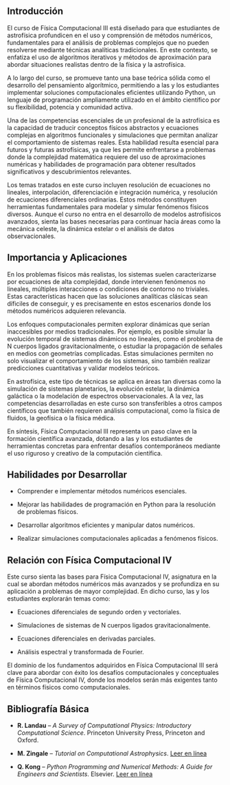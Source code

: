 ## Introducción

El curso de Física Computacional III está diseñado para que estudiantes de astrofísica profundicen en el uso y comprensión de métodos numéricos, fundamentales para el análisis de problemas complejos que no pueden resolverse mediante técnicas analíticas tradicionales. En este contexto, se enfatiza el uso de algoritmos iterativos y métodos de aproximación para abordar situaciones realistas dentro de la física y la astrofísica.

A lo largo del curso, se promueve tanto una base teórica sólida como el desarrollo del pensamiento algorítmico, permitiendo a las y los estudiantes implementar soluciones computacionales eficientes utilizando Python, un lenguaje de programación ampliamente utilizado en el ámbito científico por su flexibilidad, potencia y comunidad activa.

Una de las competencias escenciales de un profesional de la astrofísica es la capacidad de traducir conceptos físicos abstractos y ecuaciones complejas en algoritmos funcionales y simulaciones que permitan analizar el comportamiento de sistemas reales. Esta habilidad resulta esencial para futuros y futuras astrofísicas, ya que les permite enfrentarse a problemas donde la complejidad matemática requiere del uso de aproximaciones numéricas y habilidades de programación para obtener resultados significativos y descubrimientos relevantes.

Los temas tratados en este curso incluyen resolución de ecuaciones no lineales, interpolación, diferenciación e integración numérica, y resolución de ecuaciones diferenciales ordinarias. Estos métodos constituyen herramientas fundamentales para modelar y simular fenómenos físicos diversos. Aunque el curso no entra en el desarrollo de modelos astrofísicos avanzados, sienta las bases necesarias para continuar hacia áreas como la mecánica celeste, la dinámica estelar o el análisis de datos observacionales.

## Importancia y Aplicaciones

En los problemas físicos más realistas, los sistemas suelen caracterizarse por ecuaciones de alta complejidad, donde intervienen fenómenos no lineales, múltiples interacciones o condiciones de contorno no triviales. Estas características hacen que las soluciones analíticas clásicas sean díficiles de conseguir, y es precisamente en estos escenarios donde los métodos numéricos adquieren relevancia.

Los enfoques computacionales permiten explorar dinámicas que serían inaccesibles por medios tradicionales. Por ejemplo, es posible simular la evolución temporal de sistemas dinámicos no lineales, como el problema de N cuerpos ligados gravitacionalmente, o estudiar la propagación de señales en medios con geometrías complicadas. Estas simulaciones permiten no solo visualizar el comportamiento de los sistemas, sino también realizar predicciones cuantitativas y validar modelos teóricos.

En astrofísica, este tipo de técnicas se aplica en áreas tan diversas como la simulación de sistemas planetarios, la evolución estelar, la dinámica galáctica o la modelación de espectros observacionales. A la vez, las competencias desarrolladas en este curso son transferibles a otros campos científicos que también requieren análisis computacional, como la física de fluidos, la geofísica o la física médica.

En síntesis, Física Computacional III representa un paso clave en la formación científica avanzada, dotando a las y los estudiantes de herramientas concretas para enfrentar desafíos contemporáneos mediante el uso riguroso y creativo de la computación científica.

## Habilidades por Desarrollar

- Comprender e implementar métodos numéricos esenciales.

- Mejorar las habilidades de programación en Python para la resolución de problemas físicos.

- Desarrollar algoritmos eficientes y manipular datos numéricos.

- Realizar simulaciones computacionales aplicadas a fenómenos físicos.

## Relación con Física Computacional IV

Este curso sienta las bases para Física Computacional IV, asignatura en la cual se abordan métodos numéricos más avanzados y se profundiza en su aplicación a problemas de mayor complejidad. En dicho curso, las y los estudiantes explorarán temas como:

- Ecuaciones diferenciales de segundo orden y vectoriales.

- Simulaciones de sistemas de N cuerpos ligados gravitacionalmente.

- Ecuaciones diferenciales en derivadas parciales.

- Análisis espectral y transformada de Fourier.

El dominio de los fundamentos adquiridos en Física Computacional III será clave para abordar con éxito los desafíos computacionales y conceptuales de Física Computacional IV, donde los modelos serán más exigentes tanto en términos físicos como computacionales.

## Bibliografía Básica

- **R. Landau** – *A Survey of Computational Physics: Introductory Computational Science*. Princeton University Press, Princeton and Oxford.

- **M. Zingale** – *Tutorial on Computational Astrophysics*. [Leer en línea](https://zingale.github.io/comp_astro_tutorial/intro.html)

- **Q. Kong** – *Python Programming and Numerical Methods: A Guide for Engineers and Scientists*. Elsevier. [Leer en línea](https://pythonnumericalmethods.berkeley.edu/notebooks/Index.html)
